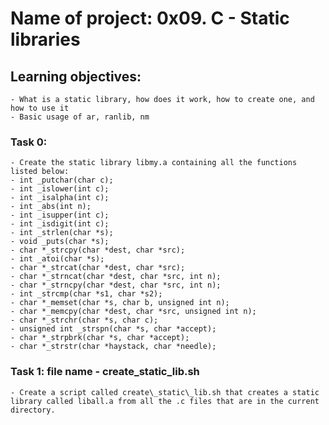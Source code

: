 # Name of project: 0x09. C - Static libraries
## Learning objectives:
	- What is a static library, how does it work, how to create one, and how to use it
	- Basic usage of ar, ranlib, nm
### Task 0:
	- Create the static library libmy.a containing all the functions listed below:
	- int _putchar(char c);
	- int _islower(int c);
	- int _isalpha(int c);
	- int _abs(int n);
	- int _isupper(int c);
	- int _isdigit(int c);
	- int _strlen(char *s);
	- void _puts(char *s);
	- char *_strcpy(char *dest, char *src);
	- int _atoi(char *s);
	- char *_strcat(char *dest, char *src);
	- char *_strncat(char *dest, char *src, int n);
	- char *_strncpy(char *dest, char *src, int n);
	- int _strcmp(char *s1, char *s2);
	- char *_memset(char *s, char b, unsigned int n);
	- char *_memcpy(char *dest, char *src, unsigned int n);
	- char *_strchr(char *s, char c);
	- unsigned int _strspn(char *s, char *accept);
	- char *_strpbrk(char *s, char *accept);
	- char *_strstr(char *haystack, char *needle);
### Task 1: file name - create\_static\_lib.sh
	- Create a script called create\_static\_lib.sh that creates a static library called liball.a from all the .c files that are in the current directory.
